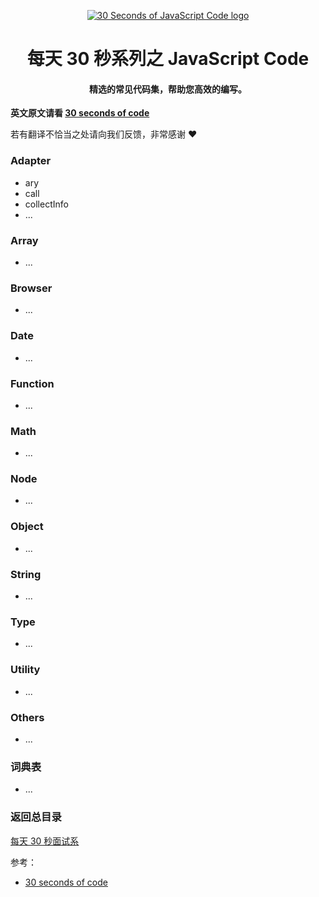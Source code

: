 <p align = "center">
<a href="https://hacpai.com/tag/30seconds"><img src="https://30secondsofcode.org/logos/logo_256.png" alt="30 Seconds of JavaScript Code logo"></a>
  </p>

<h1 align="center">
  每天 30 秒系列之 JavaScript Code
</h1>

<h4 align="center">精选的常见代码集，帮助您高效的编写。</h4>

**英文原文请看 [30 seconds of code](https://30secondsofcode.org/)**

若有翻译不恰当之处请向我们反馈，非常感谢 :heart:

### Adapter

* ary
* call
* collectInfo
* ...

### Array

* ...

### Browser

* ...

### Date

* ...

### Function

* ...

### Math

* ...

### Node

* ...

### Object

* ...

### String

* ...

### Type

* ...

### Utility

* ...

### Others

* ...

### 词典表

* ...

### 返回总目录

[每天 30 秒面试系](https://github.com/b3log/30-seconds-of-interviews-zh_CN)

参考：

* [30 seconds of code](https://30secondsofcode.org/)

